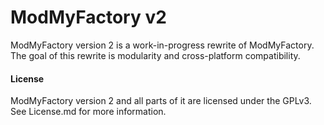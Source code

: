 # ModMyFactory v2

ModMyFactory version 2 is a work-in-progress rewrite of ModMyFactory.
The goal of this rewrite is modularity and cross-platform compatibility.

#### License

ModMyFactory version 2 and all parts of it are licensed under the GPLv3.
See License.md for more information.